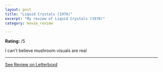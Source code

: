 ```yaml
---
layout: post
title: "Liquid Crystals (1978)"
excerpt: "My review of Liquid Crystals (1978)"
category: movie_review

---
```


**Rating:** /5

I can't believe mushroom visuals are real

<hr>

[See Review on Letterboxd](https://boxd.it/4KFPtB)

